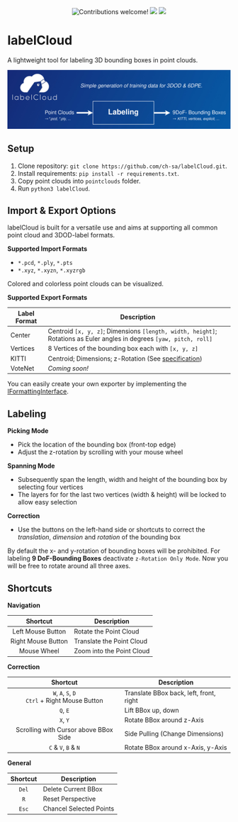 <p align="center">
    <img src="https://img.shields.io/badge/contributions-welcome!-green" alt="Contributions welcome!"/>
    <img src="https://img.shields.io/github/last-commit/ch-sa/labelCloud?color=blue">
    <img src="https://img.shields.io/badge/python-3.6%20%7C%203.7%20%7C%203.8-blue" />
</p>


# labelCloud
A lightweight tool for labeling 3D bounding boxes in point clouds.

![Overview of the Labeling Tool](docs/io_overview.png)


## Setup

1. Clone repository: `git clone https://github.com/ch-sa/labelCloud.git`.
2. Install requirements: `pip install -r requirements.txt`.
3. Copy point clouds into `pointclouds` folder.
4. Run `python3 labelCloud`.

## Import & Export Options
labelCloud is built for a versatile use and aims at supporting all common point cloud and 3DOD-label formats.

**Supported Import Formats**
* `*.pcd`, `*.ply`, `*.pts`
* `*.xyz`, `*.xyzn`, `*.xyzrgb`

Colored and colorless point clouds can be visualized.

**Supported Export Formats**

| Label Format | Description |
| --- | --- |
| Center | Centroid `[x, y, z]`; Dimensions `[length, width, height]`; Rotations as Euler angles in degrees `[yaw, pitch, roll]` |
| Vertices | 8 Vertices of the bounding box each with `[x, y, z]` |
| KITTI | Centroid; Dimensions; z-Rotation (See [specification](https://github.com/bostondiditeam/kitti/blob/master/resources/devkit_object/readme.txt)) |
| VoteNet | *Coming soon!* |

You can easily create your own exporter by implementing the [IFormattingInterface](https://github.com/ch-sa/labelCloud/blob/4700915f9c809c827544f08e09727f4755545d73/modules/control/label_manager.py#L94).

## Labeling
**Picking Mode**

* Pick the location of the bounding box (front-top edge)
* Adjust the z-rotation by scrolling with your mouse wheel

**Spanning Mode**

* Subsequently span the length, width and height of the bounding box by selecting four vertices
* The layers for for the last two vertices (width & height) will be locked to allow easy selection

**Correction**

* Use the buttons on the left-hand side or shortcuts to correct the *translation*, *dimension* and *rotation* of the bounding box

By default the x- and y-rotation of bounding boxes will be prohibited.
For labeling **9 DoF-Bounding Boxes** deactivate `z-Rotation Only Mode`.
Now you will be free to rotate around all three axes.

## Shortcuts

**Navigation**

| Shortcut | Description |
| :---: | --- |
| Left Mouse Button | Rotate the Point Cloud |
| Right Mouse Button | Translate the Point Cloud |
| Mouse Wheel | Zoom into the Point Cloud |

**Correction**

| Shortcut | Description|
| :---: | --- |
| `W`, `A`, `S`, `D` <br> `Ctrl` + Right Mouse Button | Translate BBox back, left, front, right |
| `Q`, `E` | Lift BBox up, down |
| `X`, `Y` | Rotate BBox around z-Axis |
| Scrolling with Cursor above BBox Side | Side Pulling (Change Dimensions) |
|`C` & `V`, `B` & `N` | Rotate BBox around x-Axis, y-Axis |

**General**

| Shortcut | Description|
| :---: | --- |
| `Del` | Delete Current BBox |
| `R` | Reset Perspective |
| `Esc` | Chancel Selected Points |
